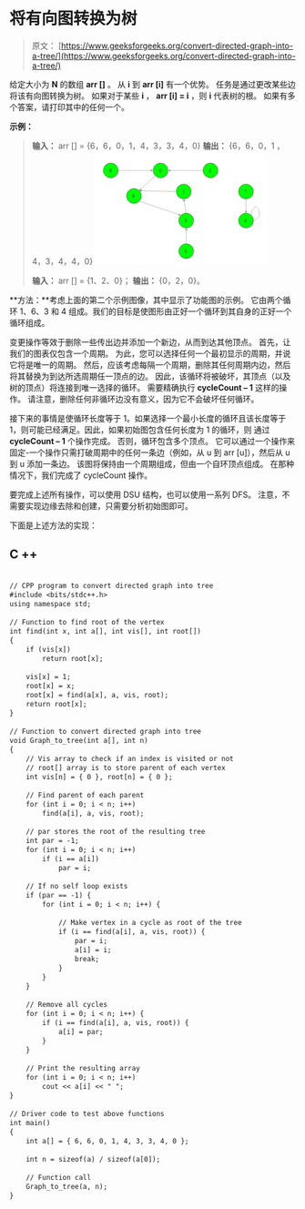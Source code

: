 # 将有向图转换为树

> 原文： [https://www.geeksforgeeks.org/convert-directed-graph-into-a-tree/](https://www.geeksforgeeks.org/convert-directed-graph-into-a-tree/)

给定大小为 **N** 的数组 **arr []** 。 从 **i** 到 **arr [i]** 有一个优势。 任务是通过更改某些边将该有向图转换为树。 如果对于某些 **i** ， **arr [i] = i** ，则 **i** 代表树的根。 如果有多个答案，请打印其中的任何一个。

**示例：**

> **输入：** arr [] = {6，6，0，1，4，3，3，4，0}
> **输出：** {6，6，0，1 ，4，3，4，4，0}
> ![](img/ba73583e9aec06e90e022855d07f083a.png)
> 
> **输入：** arr [] = {1、2、0}；
> **输出：** {0，2，0}。

**方法：**考虑上面的第二个示例图像，其中显示了功能图的示例。 它由两个循环 1、6、3 和 4 组成。我们的目标是使图形由正好一个循环到其自身的正好一个循环组成。

变更操作等效于删除一些传出边并添加一个新边，从而到达其他顶点。 首先，让我们的图表仅包含一个周期。 为此，您可以选择任何一个最初显示的周期，并说它将是唯一的周期。 然后，应该考虑每隔一个周期，删除其任何周期内边，然后将其替换为到达所选周期任一顶点的边。 因此，该循环将被破坏，其顶点（以及树的顶点）将连接到唯一选择的循环。 需要精确执行 **cycleCount – 1** 这样的操作。 请注意，删除任何非循环边没有意义，因为它不会破坏任何循环。

接下来的事情是使循环长度等于 1。如果选择一个最小长度的循环且该长度等于 1，则可能已经满足。因此，如果初始图包含任何长度为 1 的循环，则 通过 **cycleCount – 1** 个操作完成。 否则，循环包含多个顶点。 它可以通过一个操作来固定-一个操作只需打破周期中的任何一条边（例如，从 u 到 arr [u]），然后从 u 到 u 添加一条边。 该图将保持由一个周期组成，但由一个自环顶点组成。 在那种情况下，我们完成了 cycleCount 操作。

要完成上述所有操作，可以使用 DSU 结构，也可以使用一系列 DFS。 注意，不需要实现边缘去除和创建，只需要分析初始图即可。

下面是上述方法的实现：

## C ++

```

// CPP program to convert directed graph into tree 
#include <bits/stdc++.h> 
using namespace std; 

// Function to find root of the vertex 
int find(int x, int a[], int vis[], int root[]) 
{ 
    if (vis[x]) 
        return root[x]; 

    vis[x] = 1; 
    root[x] = x; 
    root[x] = find(a[x], a, vis, root); 
    return root[x]; 
} 

// Function to convert directed graph into tree 
void Graph_to_tree(int a[], int n) 
{ 
    // Vis array to check if an index is visited or not 
    // root[] array is to store parent of each vertex 
    int vis[n] = { 0 }, root[n] = { 0 }; 

    // Find parent of each parent 
    for (int i = 0; i < n; i++) 
        find(a[i], a, vis, root); 

    // par stores the root of the resulting tree 
    int par = -1; 
    for (int i = 0; i < n; i++) 
        if (i == a[i]) 
            par = i; 

    // If no self loop exists 
    if (par == -1) { 
        for (int i = 0; i < n; i++) { 

            // Make vertex in a cycle as root of the tree 
            if (i == find(a[i], a, vis, root)) { 
                par = i; 
                a[i] = i; 
                break; 
            } 
        } 
    } 

    // Remove all cycles 
    for (int i = 0; i < n; i++) { 
        if (i == find(a[i], a, vis, root)) { 
            a[i] = par; 
        } 
    } 

    // Print the resulting array 
    for (int i = 0; i < n; i++) 
        cout << a[i] << " "; 
} 

// Driver code to test above functions 
int main() 
{ 
    int a[] = { 6, 6, 0, 1, 4, 3, 3, 4, 0 }; 

    int n = sizeof(a) / sizeof(a[0]); 

    // Function call 
    Graph_to_tree(a, n); 
} 

```